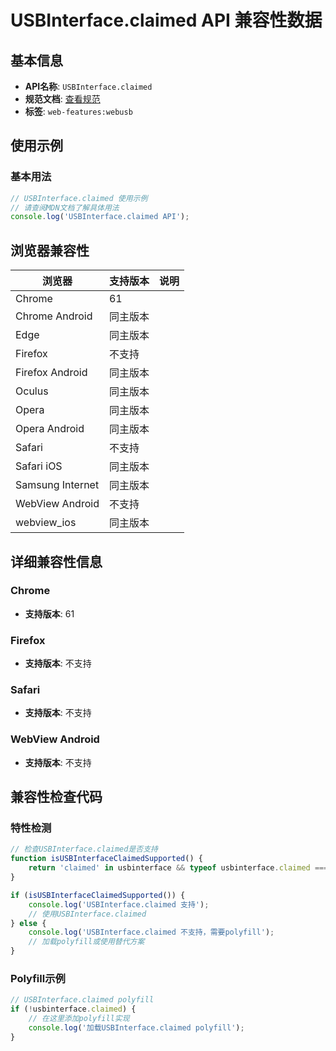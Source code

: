 # USBInterface.claimed API 兼容性数据

## 基本信息

- **API名称**: `USBInterface.claimed`
- **规范文档**: [查看规范](https://wicg.github.io/webusb/#dom-usbinterface-claimed)
- **标签**: `web-features:webusb`

## 使用示例

### 基本用法

```javascript
// USBInterface.claimed 使用示例
// 请查阅MDN文档了解具体用法
console.log('USBInterface.claimed API');
```

## 浏览器兼容性

| 浏览器 | 支持版本 | 说明 |
|--------|----------|------|
| Chrome | 61 |  |
| Chrome Android | 同主版本 |  |
| Edge | 同主版本 |  |
| Firefox | 不支持 |  |
| Firefox Android | 同主版本 |  |
| Oculus | 同主版本 |  |
| Opera | 同主版本 |  |
| Opera Android | 同主版本 |  |
| Safari | 不支持 |  |
| Safari iOS | 同主版本 |  |
| Samsung Internet | 同主版本 |  |
| WebView Android | 不支持 |  |
| webview_ios | 同主版本 |  |

## 详细兼容性信息

### Chrome

- **支持版本**: 61

### Firefox

- **支持版本**: 不支持

### Safari

- **支持版本**: 不支持

### WebView Android

- **支持版本**: 不支持

## 兼容性检查代码

### 特性检测

```javascript
// 检查USBInterface.claimed是否支持
function isUSBInterfaceClaimedSupported() {
    return 'claimed' in usbinterface && typeof usbinterface.claimed === 'function';
}

if (isUSBInterfaceClaimedSupported()) {
    console.log('USBInterface.claimed 支持');
    // 使用USBInterface.claimed
} else {
    console.log('USBInterface.claimed 不支持，需要polyfill');
    // 加载polyfill或使用替代方案
}
```

### Polyfill示例

```javascript
// USBInterface.claimed polyfill
if (!usbinterface.claimed) {
    // 在这里添加polyfill实现
    console.log('加载USBInterface.claimed polyfill');
}
```

